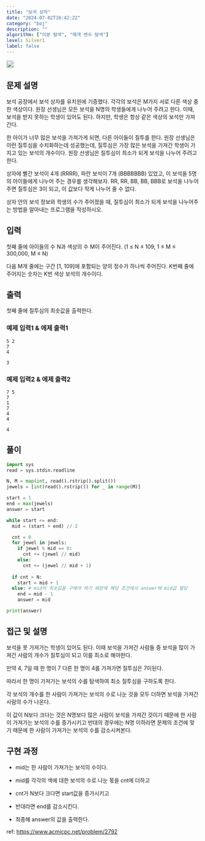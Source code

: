 ```yaml
---
title: "보석 상자"
date: "2024-07-02T16:42:22"
category: "boj"
description: ""
algorithm: ["이분 탐색", "매개 변수 탐색"]
level: Silver1
label: false
---
```


<img class="left" src="https://d2gd6pc034wcta.cloudfront.net/tier/10.svg" style="width: 20px" />

## 문제 설명

보석 공장에서 보석 상자를 유치원에 기증했다. 각각의 보석은 M가지 서로 다른 색상 중 한 색상이다. 원장 선생님은 모든 보석을 N명의 학생들에게 나누어 주려고 한다. 이때, 보석을 받지 못하는 학생이 있어도 된다. 하지만, 학생은 항상 같은 색상의 보석만 가져간다.

한 아이가 너무 많은 보석을 가져가게 되면, 다른 아이들이 질투를 한다. 원장 선생님은 이런 질투심을 수치화하는데 성공했는데, 질투심은 가장 많은 보석을 가져간 학생이 가지고 있는 보석의 개수이다. 원장 선생님은 질투심이 최소가 되게 보석을 나누어 주려고 한다.

상자에 빨간 보석이 4개 (RRRR), 파란 보석이 7개 (BBBBBBB) 있었고, 이 보석을 5명의 아이들에게 나누어 주는 경우를 생각해보자. RR, RR, BB, BB, BBB로 보석을 나누어주면 질투심은 3이 되고, 이 값보다 작게 나누어 줄 수 없다.

상자 안의 보석 정보와 학생의 수가 주어졌을 때, 질투심이 최소가 되게 보석을 나누어주는 방법을 알아내는 프로그램을 작성하시오.

## 입력

첫째 줄에 아이들의 수 N과 색상의 수 M이 주어진다. (1 ≤ N ≤ 109, 1 ≤ M ≤ 300,000, M ≤ N)

다음 M개 줄에는 구간 [1, 109]에 포함되는 양의 정수가 하나씩 주어진다. K번째 줄에 주어지는 숫자는 K번 색상 보석의 개수이다.

## 출력

첫째 줄에 질투심의 최솟값을 출력한다.

### 예제 입력1 & 에제 출력1

~~~text
5 2
7
4

~~~

~~~text
3

~~~

### 예제 입력2 & 에제 출력2

~~~text
7 5
7
1
7
4
4

~~~

~~~text
4

~~~

## 풀이

~~~python
import sys
read = sys.stdin.readline

N, M = map(int, read().rstrip().split())
jewels = [int(read().rstrip()) for _ in range(M)]

start = 1
end = max(jewels)
answer = start

while start <= end:
  mid = (start + end) // 2

  cnt = 0
  for jewel in jewels:
    if jewel % mid == 0:
      cnt += (jewel // mid)
    else:
      cnt += (jewel // mid + 1)
  
  if cnt > N:
    start = mid + 1
  else: # mid의 최솟값을 구해야 하기 때문에 해당 조건에서 answer에 mid값 할당
    end = mid - 1
    answer = mid

print(answer)
~~~

## 접근 및 설명

보석을 못 가져가는 학생이 있어도 된다. 이때 보석을 가져간 사람들 중 보석을 많이 가져간 사람의 개수가 질투심이 되고 이를 최소로 해야한다.

만약 4, 7일 때 한 명이 7 다른 한 명이 4를 가져가면 질투심은 7이된다.

따라서 한 명이 가져가는 보석의 수를 탐색하여 최소 질투심을 구하도록 한다.

각 보석의 개수를 한 사람이 가져가는 보석의 수로 나눈 것을 모두 더하면 보석을 가져간 사람의 수가 나온다.

이 값이 N보다 크다는 것은 N명보다 많은 사람이 보석을 가져간 것이기 때문에 한 사람이 가져가는 보석의 수를 증가시키고 반대의 경우에는 N명 이하라면 문제의 조건에 맞기 때문에 한 사람이 가져가는 보석의 수를 감소시켜본다.

## 구현 과정

- mid는 한 사람이 가져가는 보석의 수이다.

- mid를 각각의 색에 대한 보석의 수로 나눈 몫을 cnt에 더하고

- cnt가 N보다 크다면 start값을 증가시키고

- 반대라면 end를 감소시킨다.

- 최종해 answer의 값을 출력한다. 

ref: https://www.acmicpc.net/problem/2792
